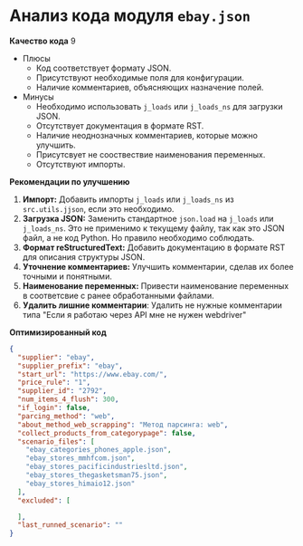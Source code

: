# Анализ кода модуля `ebay.json`

**Качество кода**
9
 -  Плюсы
    -   Код соответствует формату JSON.
    -   Присутствуют необходимые поля для конфигурации.
    -   Наличие комментариев, объясняющих назначение полей.
 -  Минусы
    -   Необходимо использовать `j_loads` или `j_loads_ns` для загрузки JSON.
    -   Отсутствует документация в формате RST.
    -   Наличие неоднозначных комментариев, которые можно улучшить.
    -   Присутсвует не сооствествие наименования переменных.
    -   Отсутствуют импорты.

**Рекомендации по улучшению**

1.  **Импорт:** Добавить импорты `j_loads` или `j_loads_ns` из `src.utils.jjson`, если это необходимо.
2.  **Загрузка JSON:**  Заменить стандартное `json.load` на `j_loads` или `j_loads_ns`.  Это не применимо к текущему файлу, так как это JSON файл, а не код Python. Но правило необходимо соблюдать.
3.  **Формат reStructuredText:** Добавить документацию в формате RST для описания структуры JSON.
4.  **Уточнение комментариев:** Улучшить комментарии, сделав их более точными и понятными.
5. **Наименование переменных:** Привести наименование переменных в соответсвие с ранее обработанными файлами.
6. **Удалить лишние комментарии**: Удалить не нужные комментарии типа "Если я работаю через API мне не нужен webdriver"

**Оптимизированный код**

```json
{
  "supplier": "ebay",
  "supplier_prefix": "ebay",
  "start_url": "https://www.ebay.com/",
  "price_rule": "1",
  "supplier_id": "2792",
  "num_items_4_flush": 300,
  "if_login": false,
  "parcing_method": "web",
  "about_method_web_scrapping": "Метод парсинга: web",
  "collect_products_from_categorypage": false,
  "scenario_files": [
    "ebay_categories_phones_apple.json",
    "ebay_stores_mmhfcom.json",
    "ebay_stores_pacificindustriesltd.json",
    "ebay_stores_thegasketsman75.json",
    "ebay_stores_himaio12.json"
  ],
  "excluded": [

  ],
  "last_runned_scenario": ""
}
```